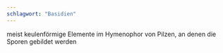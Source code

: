```yaml
---
schlagwort: "Basidien"
---
```

meist keulenförmige Elemente im Hymenophor von Pilzen, an denen die Sporen gebildet werden

